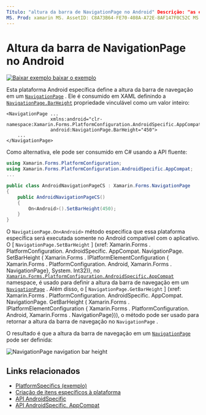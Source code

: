 ```yaml
---
Título: "altura da barra de NavigationPage no Android" Descrição: "as especificações da plataforma permitem consumir funcionalidade que só está disponível em uma plataforma específica, sem implementar renderizadores ou efeitos personalizados. Este artigo explica como consumir a plataforma do Android específica que define a altura da barra de navegação em um NavigationPage. "
MS. Prod: xamarin MS. AssetID: C8A73B64-FE70-408A-A72E-8AF147F0C52C MS. Technology: xamarin-Forms autor: davidbritch MS. Author: dabritch MS. Date: 07/10/2018 no-loc: [ Xamarin.Forms , Xamarin.Essentials ]
---
```


# <a name="navigationpage-bar-height-on-android"></a>Altura da barra de NavigationPage no Android

[![Baixar exemplo ](~/media/shared/download.png) baixar o exemplo](https://docs.microsoft.com/samples/xamarin/xamarin-forms-samples/userinterface-platformspecifics)

Esta plataforma Android específica define a altura da barra de navegação em um [`NavigationPage`](xref:Xamarin.Forms.NavigationPage) . Ele é consumido em XAML definindo a [`NavigationPage.BarHeight`](xref:Xamarin.Forms.PlatformConfiguration.AndroidSpecific.AppCompat.NavigationPage.BarHeightProperty) propriedade vinculável como um valor inteiro:

```xaml
<NavigationPage ...
                xmlns:android="clr-namespace:Xamarin.Forms.PlatformConfiguration.AndroidSpecific.AppCompat;assembly=Xamarin.Forms.Core"
                android:NavigationPage.BarHeight="450">
    ...
</NavigationPage>
```

Como alternativa, ele pode ser consumido em C# usando a API fluente:

```csharp
using Xamarin.Forms.PlatformConfiguration;
using Xamarin.Forms.PlatformConfiguration.AndroidSpecific.AppCompat;
...

public class AndroidNavigationPageCS : Xamarin.Forms.NavigationPage
{
    public AndroidNavigationPageCS()
    {
        On<Android>().SetBarHeight(450);
    }
}
```

O `NavigationPage.On<Android>` método especifica que essa plataforma específica será executada somente no Android compatível com o aplicativo. O [ `NavigationPage.SetBarHeight` ] (xref: Xamarin.Forms . PlatformConfiguration. AndroidSpecific. AppCompat. NavigationPage. SetBarHeight ( Xamarin.Forms . IPlatformElementConfiguration { Xamarin.Forms . PlatformConfiguration. Android, Xamarin.Forms . NavigationPage}, System. Int32)), no [`Xamarin.Forms.PlatformConfiguration.AndroidSpecific.AppCompat`](xref:Xamarin.Forms.PlatformConfiguration.AndroidSpecific.AppCompat) namespace, é usado para definir a altura da barra de navegação em um [`NavigationPage`](xref:Xamarin.Forms.NavigationPage) . Além disso, o [ `NavigationPage.GetBarHeight` ] (xref: Xamarin.Forms . PlatformConfiguration. AndroidSpecific. AppCompat. NavigationPage. GetBarHeight ( Xamarin.Forms . IPlatformElementConfiguration { Xamarin.Forms . PlatformConfiguration. Android, Xamarin.Forms . NavigationPage})), o método pode ser usado para retornar a altura da barra de navegação no `NavigationPage` .

O resultado é que a altura da barra de navegação em um [`NavigationPage`](xref:Xamarin.Forms.NavigationPage) pode ser definida:

![](navigationpage-bar-height-images/navigationpage-barheight.png "NavigationPage navigation bar height")

## <a name="related-links"></a>Links relacionados

- [PlatformSpecifics (exemplo)](https://docs.microsoft.com/samples/xamarin/xamarin-forms-samples/userinterface-platformspecifics)
- [Criação de itens específicos à plataforma](~/xamarin-forms/platform/platform-specifics/index.md#creating-platform-specifics)
- [API AndroidSpecific](xref:Xamarin.Forms.PlatformConfiguration.AndroidSpecific)
- [API AndroidSpecific. AppCompat](xref:Xamarin.Forms.PlatformConfiguration.AndroidSpecific.AppCompat)
